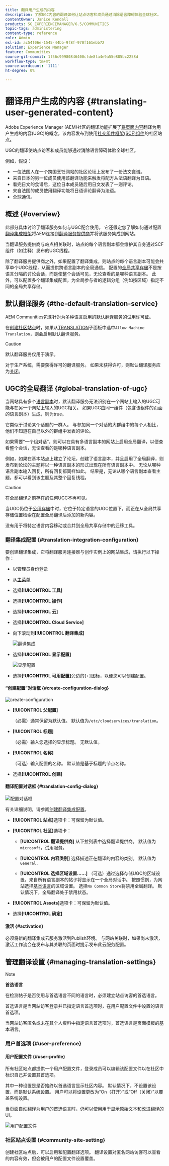 ```yaml
---
title: 翻译用户生成的内容
description: 了解UGC内容的翻译如何让站点访客和成员通过消除语言障碍体验全球社区。
contentOwner: Janice Kendall
products: SG_EXPERIENCEMANAGER/6.5/COMMUNITIES
topic-tags: administering
content-type: reference
role: Admin
exl-id: ac54f06e-1545-44bb-9f8f-970f161ebb72
solution: Experience Manager
feature: Communities
source-git-commit: 1f56c99980846400cfde8fa4e9a55e885bc2258d
workflow-type: tm+mt
source-wordcount: '1111'
ht-degree: 0%

---
```


# 翻译用户生成的内容 {#translating-user-generated-content}

Adobe Experience Manager (AEM)社区的翻译功能扩展了[将页面内容](../../help/sites-administering/translation.md)翻译为用户生成的内容(UGC)的概念，该内容发布到使用[社交组件框架(SCF)组件](scf.md)的社区站点。

UGC的翻译使站点访客和成员能够通过消除语言障碍体验全球社区。

例如，假设：

* 一位法国人在一个跨国烹饪网站的社区论坛上发布了一份法文食谱。
* 来自日本的另一位成员使用该翻译功能来触发将配方从法语翻译为日语。
* 看完日文的食谱后，这位日本成员随后用日文发表了一则评论。
* 来自法国的成员使用翻译功能将日语评论翻译为法语。
* 全球通信。

## 概述 {#overview}

此部分具体讨论了翻译服务如何与UGC配合使用。 它还假定您了解如何通过配置[翻译集成框架](../../help/sites-administering/tc-tic.md)将AEM连接到[翻译服务提供商](../../help/sites-administering/translation.md#connectingtoatranslationserviceprovider)并将该服务集成到网站。

当翻译服务提供商与站点相关联时，站点的每个语言副本都会维护其自身通过SCF组件（如注释）发布的UGC线程。

除了翻译服务提供商之外，如果配置了翻译集成，则站点的每个语言副本可能会共享单个UGC线程，从而提供跨语言副本的全局通信。 配置的[全局共享存储](#global-translation-of-ugc)不是按语言分隔的讨论会话，而是使整个会话可见，无论查看的是哪种语言副本。 此外，可以配置多个翻译集成配置，为全局参与者的逻辑分组（例如按区域）指定不同的全局共享存储。

## 默认翻译服务 {#the-default-translation-service}

AEM Communities包含针对为多种语言启用的[默认翻译服务](../../help/sites-administering/tc-msconf.md)的[试用许可证](../../help/sites-administering/tc-msconf.md#microsoft-translator-trial-license)。

在[创建社区站点](sites-console.md)时，如果从[TRANSLATION](sites-console.md#translation)子面板中选中`Allow Machine Translation`，则会启用默认翻译服务。

>[!CAUTION]
>
>默认翻译服务仅用于演示。
>
>对于生产系统，需要获得许可的翻译服务。 如果未获得许可，则默认翻译服务应为[关闭](../../help/sites-administering/tc-msconf.md#microsoft-translator-trial-license-geometrixx-outdoors)。

## UGC的全局翻译 {#global-translation-of-ugc}

当网站具有多个[语言副本](../../help/sites-administering/tc-prep.md)时，默认翻译服务无法识别在一个网站上输入的UGC可能与在另一个网站上输入的UGC相关。 如果UGC由同一组件（包含该组件的页面的语言副本）生成，则为true。

它类似于讨论某个话题的一群人。 与参加同一个对话的大群组中的每个人相比，他们不知道在自己以外的群组中发表的评论。

如果需要“一个组对话”，则可以在具有多语言副本的网站上启用全局翻译，以便查看整个会话，无论查看的是哪种语言副本。

例如，如果在基本站点上建立了论坛，创建了语言副本，并且启用了全局翻译，则发布到论坛的主题将以一种语言副本的形式出现在所有语言副本中。 无论从哪种语言副本输入回复，所有回复都同样如此。 结果是，无论从哪个语言副本查看主题，都可以看到该主题及其整个回复线程。

>[!CAUTION]
>
>在全局翻译之前存在的任何UGC不再可见。
>
>当UGC仍位于[公用存储](working-with-srp.md)中时，它位于特定语言的UGC位置下，而正在从全局共享存储位置检索在配置全局翻译后添加的新内容。
>
>没有用于将特定语言内容移动或合并到全局共享存储中的迁移工具。

### 翻译集成配置 {#translation-integration-configuration}

要创建翻译集成，它将翻译服务连接器与创作实例上的网站集成，请执行以下操作：

* 以管理员身份登录
* 从[主菜单](http://localhost:4502/)
* 选择&#x200B;**[!UICONTROL 工具]**
* 选择&#x200B;**[!UICONTROL 操作]**
* 选择&#x200B;**[!UICONTROL 云]**
* 选择&#x200B;**[!UICONTROL Cloud Service]**
* 向下滚动到&#x200B;**[!UICONTROL 翻译集成]**

  ![翻译集成](assets/translation-integration.png)

* 选择&#x200B;**[!UICONTROL 显示配置]**

  ![显示配置](assets/translation-integration1.png)

* 选择&#x200B;**[!UICONTROL 可用配置]**&#x200B;旁边的`[+]`图标，以便您可以创建配置。

#### “创建配置”对话框 {#create-configuration-dialog}

![create-configuration](assets/translation-integration2.png)

* **[!UICONTROL 父配置]**

  （必需）通常保留为默认值。 默认值为`/etc/cloudservices/translation`。

* **[!UICONTROL 标题]**

  （必需）输入您选择的显示标题。 无默认值。

* **[!UICONTROL 名称]**

  （可选）输入配置的名称。 默认值是基于标题的节点名称。

* 选择&#x200B;**[!UICONTROL 创建]**

#### 翻译配置对话框 {#translation-config-dialog}

![配置对话框](assets/translation-integration3.png)

有关详细说明，请参阅[创建翻译集成配置](../../help/sites-administering/tc-tic.md#creating-a-translation-integration-configuration)。

* **[!UICONTROL 站点]**&#x200B;选项卡：可保留为默认值。

* **[!UICONTROL 社区]**&#x200B;选项卡：
   * **[!UICONTROL 翻译提供商]**
从下拉列表中选择翻译提供商。 默认值为`microsoft`，试用服务。

   * **[!UICONTROL 内容类别]**
选择描述正在翻译的内容的类别。 默认值为`General.`

   * **[!UICONTROL 选择区域设置……]**
（可选）通过选择存储UGC的区域设置，来自所有语言副本的帖子将显示在一个全局对话中。 按照惯例，为网站选择[基本语言](sites-console.md#translation)的区域设置。 选择`No Common Store`将禁用全局翻译。 默认情况下，全局翻译处于禁用状态。

* **[!UICONTROL Assets]**&#x200B;选项卡：可保留为默认值。
* 选择&#x200B;**[!UICONTROL 确定]**

#### 激活 {#activation}

必须将新的翻译集成云服务激活到Publish环境。 与网站关联时，如果尚未激活，激活工作流会在发布与其关联的页面时提示发布此云服务配置。

## 管理翻译设置 {#managing-translation-settings}

>[!NOTE]
>
>**首选语言**
>
>在检测帖子是否使用与首选语言不同的语言时，必须建立站点访客的首选语言。
>
>首选语言是当网站访客登录并已指定语言首选项时，在用户配置文件中设置的语言首选项。
>
>当网站访客匿名或未在其个人资料中指定语言首选项时，首选语言是页面模板的基本语言。

### 用户首选项 {#user-preference}

#### 用户配置文件 {#user-profile}

所有社区站点都提供一个用户配置文件，登录成员可以编辑该配置文件以在社区中标识自己并设置其首选项。

其中一种设置是是否始终以首选语言显示社区内容。 默认情况下，不设置该设置，而是默认系统设置。 用户可以将设置更改为“On（打开）”或“Off（关闭）”以覆盖系统设置。

当页面自动翻译为用户的首选语言时，仍可以使用用于显示原始文本和改进翻译的UI。

![用户配置文件](assets/translation-integration4.png)

### 社区站点设置 {#community-site-setting}

创建社区站点后，可以启用和配置翻译选项。 翻译设置对匿名网站访客可以查看的内容有效，但会被用户的配置文件设置覆盖。
